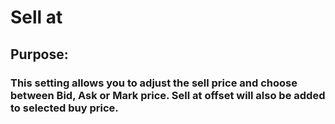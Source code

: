# Sell at 

## Purpose: 

### This setting allows you to adjust the sell price and choose between Bid, Ask or Mark price. Sell at offset will also be added to selected buy price.
